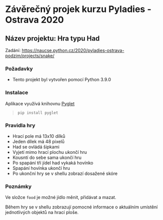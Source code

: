 # Závěrečný projek kurzu Pyladies - Ostrava 2020

## Název projektu: Hra typu Had

Zadání: https://naucse.python.cz/2020/pyladies-ostrava-podzim/projects/snake/

### Požadavky
* Tento projekt byl vytvořen pomocí Python 3.9.0

### Instalace
Aplikace využívá knihovnu [Pyglet](https://github.com/pyglet/pyglet)
>`pip install pyglet`

### Pravidla hry
* Hrací pole má 13x10 dílků
* Jeden dílek má 48 pixelů
* Had se ovládá šipkami
* Vyjetí mimo hrací plochu ukončí hru
* Kousntí do sebe sama ukončí hru
* Po spapání tří jídel had vykaká hovínko
* Spapání hovínka ukončí hru
* Po ukonční hry se v shellu zobrazí dosažené skóre

### Poznámky
Ve složce `food` je možné jídlo měnit, přidávat a mazat.

Během hry se v shellu zobrazují pomocné informace o aktuálním umístění jednotlivých objektů na hrací ploše.